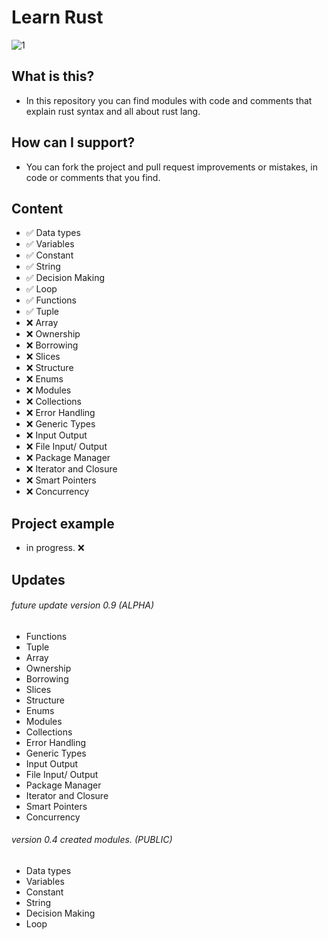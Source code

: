 # Learn Rust

![1](https://user-images.githubusercontent.com/62218857/178111346-c40b4b23-3c83-4c9c-b3ca-af29797da117.jpg)

## What is this?
* In this repository you can find modules with code and comments that explain rust syntax and all about rust lang.

## How can I support?
* You can fork the project and pull request improvements or mistakes, in code or comments that you find.

## Content
- ✅ Data types
- ✅ Variables
- ✅ Constant
- ✅ String
- ✅ Decision Making
- ✅ Loop
- ✅ Functions
- ✅ Tuple
- ❌ Array
- ❌ Ownership
- ❌ Borrowing
- ❌ Slices
- ❌ Structure
- ❌ Enums
- ❌ Modules
- ❌ Collections
- ❌ Error Handling
- ❌ Generic Types
- ❌ Input Output
- ❌ File Input/ Output
- ❌ Package Manager
- ❌ Iterator and Closure
- ❌ Smart Pointers
- ❌ Concurrency

## Project example
- in progress. ❌

## Updates

###### future update version 0.9 (ALPHA)
- Functions
- Tuple
- Array
- Ownership
- Borrowing
- Slices
- Structure
- Enums
- Modules
- Collections
- Error Handling
- Generic Types
- Input Output
- File Input/ Output
- Package Manager
- Iterator and Closure
- Smart Pointers
- Concurrency

###### version 0.4 created modules. (PUBLIC)
- Data types
- Variables
- Constant
- String
- Decision Making
- Loop
